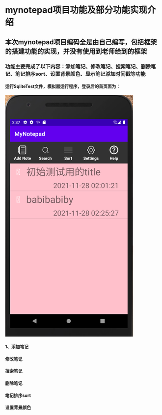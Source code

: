 # mynotepad项目功能及部分功能实现介绍
## 本次mynotepad项目编码全是由自己编写，包括框架的搭建功能的实现，并没有使用到老师给到的框架
### 功能主要完成了以下内容：添加笔记、修改笔记、搜索笔记、删除笔记、笔记排序sort、设置背景颜色、显示笔记添加时间戳等功能
#### 运行SqliteTest文件，模拟器运行程序，登录后的首页面为：
![index页面](images/index.png)
#### 1、添加笔记

#### 修改笔记
#### 搜索笔记
#### 删除笔记
#### 笔记排序sort
#### 设置背景颜色
